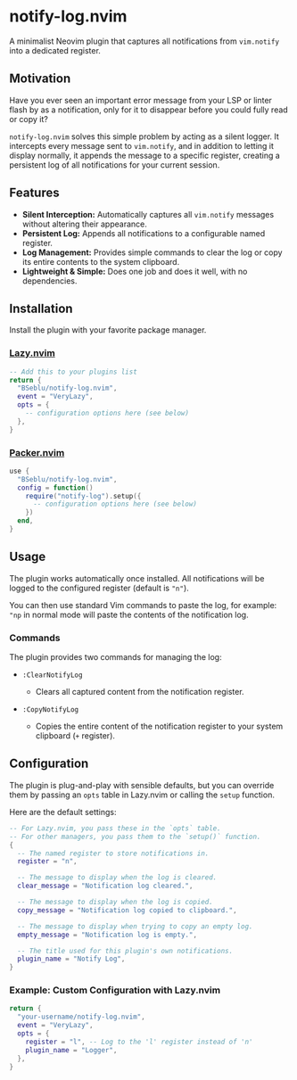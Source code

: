 # notify-log.nvim

A minimalist Neovim plugin that captures all notifications from `vim.notify` into a dedicated register.

## Motivation

Have you ever seen an important error message from your LSP or linter flash by as a notification, only for it to disappear before you could fully read or copy it?

`notify-log.nvim` solves this simple problem by acting as a silent logger. It intercepts every message sent to `vim.notify`, and in addition to letting it display normally, it appends the message to a specific register, creating a persistent log of all notifications for your current session.

## Features

- **Silent Interception:** Automatically captures all `vim.notify` messages without altering their appearance.
- **Persistent Log:** Appends all notifications to a configurable named register.
- **Log Management:** Provides simple commands to clear the log or copy its entire contents to the system clipboard.
- **Lightweight & Simple:** Does one job and does it well, with no dependencies.

## Installation

Install the plugin with your favorite package manager.

### [Lazy.nvim](https://github.com/folke/lazy.nvim)

```lua
-- Add this to your plugins list
return {
  "BSeblu/notify-log.nvim",
  event = "VeryLazy",
  opts = {
    -- configuration options here (see below)
  },
}
```

### [Packer.nvim](https://github.com/wbthomason/packer.nvim)

```lua
use {
  "BSeblu/notify-log.nvim",
  config = function()
    require("notify-log").setup({
      -- configuration options here (see below)
    })
  end,
}
```

## Usage

The plugin works automatically once installed. All notifications will be logged to the configured register (default is `"n"`).

You can then use standard Vim commands to paste the log, for example: `"np` in normal mode will paste the contents of the notification log.

### Commands

The plugin provides two commands for managing the log:

- `:ClearNotifyLog`
  - Clears all captured content from the notification register.

- `:CopyNotifyLog`
  - Copies the entire content of the notification register to your system clipboard (`+` register).

## Configuration

The plugin is plug-and-play with sensible defaults, but you can override them by passing an `opts` table in Lazy.nvim or calling the `setup` function.

Here are the default settings:

```lua
-- For Lazy.nvim, you pass these in the `opts` table.
-- For other managers, you pass them to the `setup()` function.
{
  -- The named register to store notifications in.
  register = "n",

  -- The message to display when the log is cleared.
  clear_message = "Notification log cleared.",

  -- The message to display when the log is copied.
  copy_message = "Notification log copied to clipboard.",

  -- The message to display when trying to copy an empty log.
  empty_message = "Notification log is empty.",

  -- The title used for this plugin's own notifications.
  plugin_name = "Notify Log",
}
```

### Example: Custom Configuration with Lazy.nvim

```lua
return {
  "your-username/notify-log.nvim",
  event = "VeryLazy",
  opts = {
    register = "l", -- Log to the 'l' register instead of 'n'
    plugin_name = "Logger",
  },
}
```
